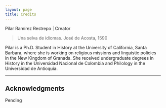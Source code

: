 ```yaml
---
layout: page
title: Credits
---
```


Pilar Ramírez Restrepo | Creator

<blockquote>
<p>Una selva de idiomas. José de Acosta, 1590</p>
</blockquote>

Pilar is a Ph.D. Student in History at the University of California, Santa Barbara, where she is working on religious missions and linguistic policies in the New Kingdom of Granada. She received undergraduate degrees in History in the Universidad Nacional de Colombia and Philology in the Universidad de Antioquia.

---

## Acknowledgments

Pending
